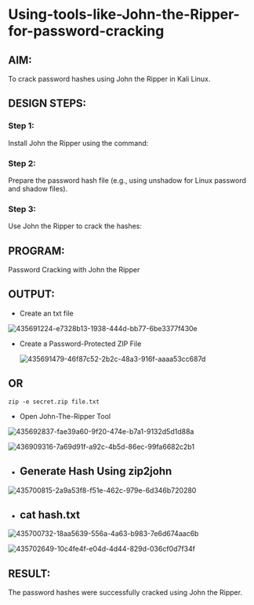 # Using-tools-like-John-the-Ripper-for-password-cracking
## AIM:
To crack password hashes using John the Ripper in Kali Linux.

## DESIGN STEPS:
### Step 1:
Install John the Ripper using the command:

### Step 2:
Prepare the password hash file (e.g., using unshadow for Linux password and shadow files).


### Step 3:
Use John the Ripper to crack the hashes:

## PROGRAM:
Password Cracking with John the Ripper

## OUTPUT:
- Create an txt file
  
![435691224-e7328b13-1938-444d-bb77-6be3377f430e](https://github.com/user-attachments/assets/c19396c1-6b54-4ac3-8e4a-e19f47a2d346)

- Create a Password-Protected ZIP File

  ![435691479-46f87c52-2b2c-48a3-916f-aaaa53cc687d](https://github.com/user-attachments/assets/1064b4f7-8a2a-48b6-ad42-6241ee6d4bc0)


## OR
```
zip -e secret.zip file.txt
```
- Open John-The-Ripper Tool

![435692837-fae39a60-9f20-474e-b7a1-9132d5d1d88a](https://github.com/user-attachments/assets/0fe80e83-888c-492a-ad71-dd8607da3930)

![436909316-7a69d91f-a92c-4b5d-86ec-99fa6682c2b1](https://github.com/user-attachments/assets/ed061e06-74ea-41df-95c0-40335284bab9)


 - ## Generate Hash Using zip2john

![435700815-2a9a53f8-f51e-462c-979e-6d346b720280](https://github.com/user-attachments/assets/17bde191-7169-483c-ba80-bf20801d26e8)

- ## cat hash.txt

![435700732-18aa5639-556a-4a63-b983-7e6d674aac6b](https://github.com/user-attachments/assets/f74eb1d5-4111-423e-aace-85a5e80cc616)

![435702649-10c4fe4f-e04d-4d44-829d-036cf0d7f34f](https://github.com/user-attachments/assets/1a733c0a-11fb-41b0-a83b-00899ae29df1)


## RESULT:
The password hashes were successfully cracked using John the Ripper.
